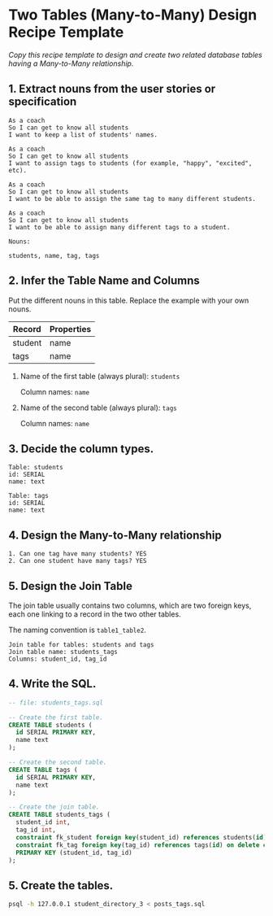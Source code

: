 # Two Tables (Many-to-Many) Design Recipe Template

_Copy this recipe template to design and create two related database tables having a Many-to-Many relationship._

## 1. Extract nouns from the user stories or specification

```
As a coach
So I can get to know all students
I want to keep a list of students' names.

As a coach
So I can get to know all students
I want to assign tags to students (for example, "happy", "excited", etc).

As a coach
So I can get to know all students
I want to be able to assign the same tag to many different students.

As a coach
So I can get to know all students
I want to be able to assign many different tags to a student.
```

```
Nouns:

students, name, tag, tags
```

## 2. Infer the Table Name and Columns

Put the different nouns in this table. Replace the example with your own nouns.

| Record                | Properties          |
| --------------------- | ------------------- |
| student               | name                |
| tags                  | name                |

1. Name of the first table (always plural): `students` 

    Column names: `name`

2. Name of the second table (always plural): `tags` 

    Column names: `name`

## 3. Decide the column types.

```
Table: students
id: SERIAL
name: text

Table: tags
id: SERIAL
name: text
```

## 4. Design the Many-to-Many relationship

```
1. Can one tag have many students? YES
2. Can one student have many tags? YES
```

## 5. Design the Join Table

The join table usually contains two columns, which are two foreign keys, each one linking to a record in the two other tables.

The naming convention is `table1_table2`.

```
Join table for tables: students and tags
Join table name: students_tags
Columns: student_id, tag_id
```

## 4. Write the SQL.

```sql
-- file: students_tags.sql

-- Create the first table.
CREATE TABLE students (
  id SERIAL PRIMARY KEY,
  name text
);

-- Create the second table.
CREATE TABLE tags (
  id SERIAL PRIMARY KEY,
  name text
);

-- Create the join table.
CREATE TABLE students_tags (
  student_id int,
  tag_id int,
  constraint fk_student foreign key(student_id) references students(id) on delete cascade,
  constraint fk_tag foreign key(tag_id) references tags(id) on delete cascade,
  PRIMARY KEY (student_id, tag_id)
);

```

## 5. Create the tables.

```bash
psql -h 127.0.0.1 student_directory_3 < posts_tags.sql
```